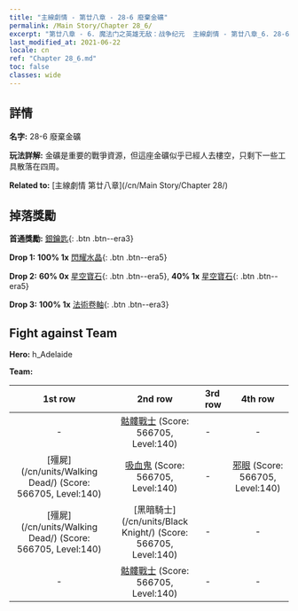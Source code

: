 ```yaml
---
title: "主線劇情 - 第廿八章 - 28-6 廢棄金礦"
permalink: /Main Story/Chapter 28_6/
excerpt: "第廿八章 - 6. 魔法门之英雄无敌：战争纪元  主線劇情 - 第廿八章_6. 28-6 廢棄金礦"
last_modified_at: 2021-06-22
locale: cn
ref: "Chapter 28_6.md"
toc: false
classes: wide
---
```


## 詳情

 **名字:** 28-6 廢棄金礦

 **玩法詳解:** 金礦是重要的戰爭資源，但這座金礦似乎已經人去樓空，只剩下一些工具散落在四周。

 **Related to:** [主線劇情 第廿八章](/cn/Main Story/Chapter 28/)

## 掉落獎勵

 **首通獎勵:** [銀鑰匙](/cn/Items/con_693/){: .btn .btn--era3}

 **Drop 1:** **100% 1x** [閃耀水晶](/cn/Items/mat_101/){: .btn .btn--era5}

 **Drop 2:** **60% 0x** [星空寶石](/cn/Items/mat_93/){: .btn .btn--era5}, **40% 1x** [星空寶石](/cn/Items/mat_93/){: .btn .btn--era5}

 **Drop 3:** **100% 1x** [法術卷軸](/cn/Items/con_694/){: .btn .btn--era3}


## Fight against Team
 **Hero:** h_Adelaide

 **Team:**


  | 1st row | 2nd row | 3rd row | 4th row |
  |:----:|:----:|:----|:----:|
  | - | [骷髏戰士](/cn/units/Skeleton/) (Score: 566705, Level:140)  | - | - |
  | [殭屍](/cn/units/Walking Dead/) (Score: 566705, Level:140)  | [吸血鬼](/cn/units/Vampire/) (Score: 566705, Level:140)  | - | [邪眼](/cn/units/Beholder/) (Score: 566705, Level:140)  |
  | [殭屍](/cn/units/Walking Dead/) (Score: 566705, Level:140)  | [黑暗騎士](/cn/units/Black Knight/) (Score: 566705, Level:140)  | - | - |
  | - | [骷髏戰士](/cn/units/Skeleton/) (Score: 566705, Level:140)  | - | - |


